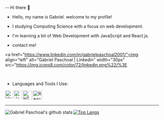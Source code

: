 -- Hi there :wave:

- Hello, my name is Gabriel. welcome to my profile!
- I studying Computing Science with a focus on web development.

- I'm learning a bit of Web Development with JavaScript and React.js.

- contact me!

<a href="https://www.linkedin.com/in/gabrielpaschoal2001/"<img align="left" alt="Gabriel Paschoal | Linkedin" width="30px" src="https://img.icons8.com/color/72/linkedin.png%22/%3E</a>

<br />

- Languages and Tools I Use:

<img align="left" alt="Visual Studio Code" width="26px" src="https://raw.githubusercontent.com/github/explore/80688e429a7d4ef2fca1e82350fe8e3517d3494d/topics/visual-studio-code/visual-studio-code.png" />
<img align="left" alt="JavaScript" width="26px"src="https://raw.githubusercontent.com/github/explore/80688e429a7d4ef2fca1e82350fe8e3517d3494d/topics/javascript/javascript.png%22/%3E/>
<img align="left" alt="CSS" width="30px" src="https://img.icons8.com/color/2x/css3.png" />
<img align="left" alt="HTML5" width="30px" src="https://img.icons8.com/color/72/html-5.png" />
<img align="left" alt="React" width="30px" src="https://img.icons8.com/plasticine/2x/react.png" />


<br />
<br />

---

<img align="left" alt="Gabriel Paschoal's github stats" src="https://github-readme-stats.codestackr.vercel.app/api?username=Gabriel-P22&show_icons=true&hide_border=true" />

[![Top Langs](https://github-readme-stats.vercel.app/api/top-langs/?username=Gabriel-P22)](https://github.com/Gabriel-P22/github-readme-stats)

